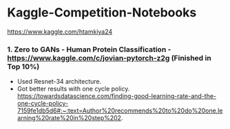 # Kaggle-Competition-Notebooks
https://www.kaggle.com/htamkiya24

### 1. Zero to GANs - Human Protein Classification - https://www.kaggle.com/c/jovian-pytorch-z2g (Finished in Top 10%) ###
  * Used Resnet-34 architecture.
  * Got better results with one cycle policy. https://towardsdatascience.com/finding-good-learning-rate-and-the-one-cycle-policy-7159fe1db5d6#:~:text=Author%20recommends%20to%20do%20one,learning%20rate%20in%20step%202.
  
  
